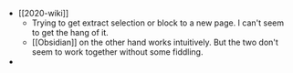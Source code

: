 - [[2020-wiki]]
	- Trying to get extract selection or block to a new page. I can't seem to get the hang of it.
	- [[Obsidian]] on the other hand works intuitively. But the two don't seem to work together without some fiddling.
-